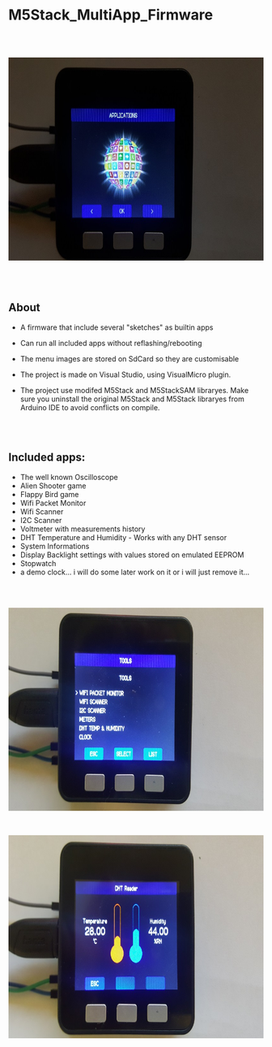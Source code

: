 # M5Stack_MultiApp_Firmware
<br />
<br />

<p align="center">
<img src="https://github.com/PartsandCircuits/M5Stack_MultiApp_Firmware/blob/master/Project_Images/20180407_191741.jpg" height="400">
</p>

<br />
<br />


## About
- A firmware that include several "sketches" as builtin apps
- Can run all included apps without reflashing/rebooting
- The menu images are stored on SdCard so they are customisable

- The project is made on Visual Studio, using VisualMicro plugin.
- The project use modifed M5Stack and M5StackSAM libraryes. 
Make sure you uninstall the original M5Stack and M5Stack libraryes from Arduino IDE to avoid conflicts on compile.

<br />
<br />

## Included apps:
- The well known Oscilloscope
- Alien Shooter game
- Flappy Bird game
- Wifi Packet Monitor
- Wifi Scanner
- I2C Scanner
- Voltmeter with measurements history
- DHT Temperature and Humidity - Works with any DHT sensor
- System Informations
- Display Backlight settings with values stored on emulated EEPROM
- Stopwatch
- a demo clock... i will do some later work on it or i will just remove it...

<br />
<br />

<p align="center">
<img src="https://github.com/PartsandCircuits/M5Stack_MultiApp_Firmware/blob/master/Project_Images/20180407_191824.jpg" height="400">
</p>

<br />

<p align="center">
<img src="https://github.com/PartsandCircuits/M5Stack_MultiApp_Firmware/blob/master/Project_Images/20180407_192148.jpg" height="400">
</p>
